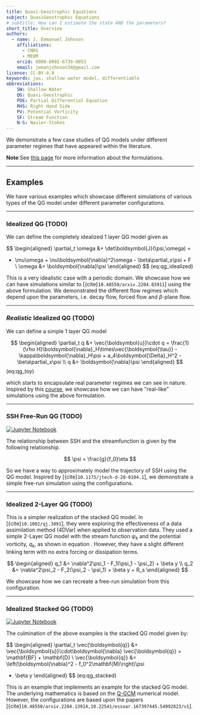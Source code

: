 ```yaml
---
title: Quasi-Geostrophic Equations
subject: QuasiGeostrophic Equations
# subtitle: How can I estimate the state AND the parameters?
short_title: Overview
authors:
  - name: J. Emmanuel Johnson
    affiliations:
      - CNRS
      - MEOM
    orcid: 0000-0002-6739-0053
    email: jemanjohnson34@gmail.com
license: CC-BY-4.0
keywords: jax, shallow water model, differentiable
abbreviations:
    SW: Shallow Water
    QG: Quasi-Geostrophic
    PDE: Partial Differential Equation
    RHS: Right Hand Side
    PV: Potential Vorticity
    SF: Stream Function
    N-S: Navier-Stokes
---
```


We demonstrate a few case studies of QG models under different parameter regimes that have appeared within the literature.

**Note**:See [this page](./qg_formulation) for more information about the formulations.



---
## Examples

We have various examples which showcase different simulations of various types of the QG model under different parameter configurations.

---
### Idealized QG (**TODO**)

We can define the completely idealized 1 layer QG model given as

$$
\begin{aligned}
\partial_t \omega &+ \det\boldsymbol{J}(\psi,\omega) =
 - \mu\omega +
 \nu\boldsymbol{\nabla}^2\omega - 
\beta\partial_x\psi +
F \\
\omega &= \boldsymbol{\nabla}\psi
\end{aligned}
$$ (eq:qg_idealized)

This is a very idealistic case with a periodic domain.
We showcase how we can have simulations similar to [{cite}`10.48550/arxiv.2204.03911`] using the above formulation.
We demonstrated the different flow regimes which depend upon the parameters, i.e. decay flow, forced flow and $\beta$-plane flow.

---
### *Realistic* Idealized QG (**TODO**)

We can define a simple 1 layer QG model 

$$
\begin{aligned}
\partial_t q &+ \vec{\boldsymbol{u}}\cdot q = 
\frac{1}{\rho H}\boldsymbol{\nabla}_H\times\vec{\boldsymbol{\tau}} -
\kappa\boldsymbol{\nabla}_H\psi +
a_4\boldsymbol{\Delta}_H^2 -
\beta\partial_x\psi \\
q &= \boldsymbol{\nabla}\psi
\end{aligned}
$$ (eq:qg_toy)

which starts to encapsulate real parameter regimes we can see in nature.
Inspired by this [course](https://rhwhite.github.io/numeric_2022/notebooks/lab9/01-lab9.html), we showcase how we can have "real-like" simulations using the above formulation.


---
### SSH Free-Run QG (**TODO**)

[![Jupyter Notebook](https://img.shields.io/badge/jupyter-%23FA0F00.svg?style=for-the-badge&logo=jupyter&logoColor=white)](./ssh_free_run)


The relationship between SSH and the streamfunction is given by the following relationship.


$$
\psi = \frac{g}{f_0}\eta
$$

So we have a way to approximately model the trajectory of SSH using the QG model.
Inspired by [{cite}`10.1175/jtech-d-20-0104.1`], we demonstrate a simple free-run simulation using the configurations.


---
### Idealized 2-Layer QG (**TODO**)

This is a simpler realization of the stacked QG model. 
In [{cite}`10.1002/qj.3891`], they were exploring the effectiveness of a data assimilation method (4DVar) when applied to observation data. 
They used a simple 2-Layer QG model with the stream function $\psi_k$ and the potential vorticity, $q_k$, as shown in equation [](#eq:qg_stacked). 
However, they have a slight different linking term with no extra forcing or dissipation terms.


$$
\begin{aligned}
q_1 &= \nabla^2\psi_1 - F_1(\psi_1 - \psi_2) + \beta y \\
q_2 &= \nabla^2\psi_2 - F_2(\psi_2 - \psi_1) + \beta y + R_s
\end{aligned}
$$

We showcase how we can recreate a free-run simulation from this configuration.


---
### Idealized Stacked QG (**TODO**)

[![Jupyter Notebook](https://img.shields.io/badge/jupyter-%23FA0F00.svg?style=for-the-badge&logo=jupyter&logoColor=white)](./multilayer_qg)

The culmination of the above examples is the stacked QG model given by:


$$
\begin{aligned}
\partial_t \vec{\boldsymbol{q}} &+
\vec{\boldsymbol{u}}\cdot\boldsymbol{\nabla}
\vec{\boldsymbol{q}} = 
\mathbf{BF} + \mathbf{D} \\
\vec{\boldsymbol{q}} &=
\left(\boldsymbol{\nabla}^2 - f_0^2\mathbf{M}\right)\psi
+ \beta y
\end{aligned}
$$ (eq:qg_stacked)


This is an example that implements an example for the stacked QG model.
The underlying mathematics is based on the [Q-GCM](http://www.q-gcm.org/) numerical model.
However, the configurations are based upon the papers [{cite}`10.48550/arxiv.2204.13914,10.22541/essoar.167397445.54992823/v1`].